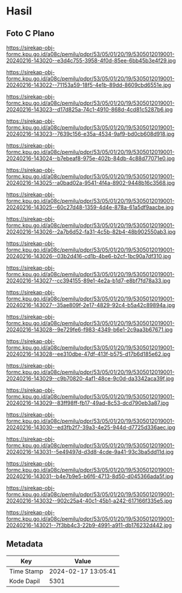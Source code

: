 # Hasil

## Foto C Plano

https://sirekap-obj-formc.kpu.go.id/a08c/pemilu/pdpr/53/05/01/20/19/5305012019001-20240216-143020--e3d4c755-3958-4f0d-85ee-6bb45b3e4f29.jpg

https://sirekap-obj-formc.kpu.go.id/a08c/pemilu/pdpr/53/05/01/20/19/5305012019001-20240216-143022--71153a59-18f5-4e1b-89dd-8609cbd6551e.jpg

https://sirekap-obj-formc.kpu.go.id/a08c/pemilu/pdpr/53/05/01/20/19/5305012019001-20240216-143023--d17d825a-74c1-4910-868d-4cd81c5287b6.jpg

https://sirekap-obj-formc.kpu.go.id/a08c/pemilu/pdpr/53/05/01/20/19/5305012019001-20240216-143023--7639c156-e35a-4534-9af9-bd0cb608d918.jpg

https://sirekap-obj-formc.kpu.go.id/a08c/pemilu/pdpr/53/05/01/20/19/5305012019001-20240216-143024--b7ebeaf8-975e-402b-84db-4c88d77071e0.jpg

https://sirekap-obj-formc.kpu.go.id/a08c/pemilu/pdpr/53/05/01/20/19/5305012019001-20240216-143025--a0bad02a-9541-4f4a-8902-9448b16c3568.jpg

https://sirekap-obj-formc.kpu.go.id/a08c/pemilu/pdpr/53/05/01/20/19/5305012019001-20240216-143025--60c27d48-1359-4d4e-878a-61a5df9aacbe.jpg

https://sirekap-obj-formc.kpu.go.id/a08c/pemilu/pdpr/53/05/01/20/19/5305012019001-20240216-143026--2a7b6d52-fa31-4c5b-82b4-48b902550ab3.jpg

https://sirekap-obj-formc.kpu.go.id/a08c/pemilu/pdpr/53/05/01/20/19/5305012019001-20240216-143026--03b2d416-cd1b-4be6-b2cf-1bc90a7df310.jpg

https://sirekap-obj-formc.kpu.go.id/a08c/pemilu/pdpr/53/05/01/20/19/5305012019001-20240216-143027--cc394155-89e1-4e2a-b1d7-e8bf7fd78a33.jpg

https://sirekap-obj-formc.kpu.go.id/a08c/pemilu/pdpr/53/05/01/20/19/5305012019001-20240216-143027--35ae809f-2e17-4829-92c4-b5a42c89894a.jpg

https://sirekap-obj-formc.kpu.go.id/a08c/pemilu/pdpr/53/05/01/20/19/5305012019001-20240216-143028--9e729fe6-f983-4349-b6e1-2c9aa3b67671.jpg

https://sirekap-obj-formc.kpu.go.id/a08c/pemilu/pdpr/53/05/01/20/19/5305012019001-20240216-143028--ee310dbe-47df-413f-b575-d17b6d185e62.jpg

https://sirekap-obj-formc.kpu.go.id/a08c/pemilu/pdpr/53/05/01/20/19/5305012019001-20240216-143029--c9b70820-4af1-48ce-9c0d-da3342aca39f.jpg

https://sirekap-obj-formc.kpu.go.id/a08c/pemilu/pdpr/53/05/01/20/19/5305012019001-20240216-143029--83ff98ff-fb17-49ad-8c53-dcd790eb3a87.jpg

https://sirekap-obj-formc.kpu.go.id/a08c/pemilu/pdpr/53/05/01/20/19/5305012019001-20240216-143030--ed3fb2f7-39a3-4e25-944d-d7725d336aec.jpg

https://sirekap-obj-formc.kpu.go.id/a08c/pemilu/pdpr/53/05/01/20/19/5305012019001-20240216-143031--5e49497d-d3d8-4cde-9a41-93c3ba5dd11d.jpg

https://sirekap-obj-formc.kpu.go.id/a08c/pemilu/pdpr/53/05/01/20/19/5305012019001-20240216-143031--b4e7b9e5-b6f6-4713-8d50-d045366ada5f.jpg

https://sirekap-obj-formc.kpu.go.id/a08c/pemilu/pdpr/53/05/01/20/19/5305012019001-20240216-143032--902c25a4-40c1-45b1-a242-617166f335e5.jpg

https://sirekap-obj-formc.kpu.go.id/a08c/pemilu/pdpr/53/05/01/20/19/5305012019001-20240216-143021--7f3bb4c3-22b9-4991-a911-db176232d442.jpg


## Metadata

| Key        | Value               |
| ---------- | ------------------- |
| Time Stamp | 2024-02-17 13:05:41 |
| Kode Dapil | 5301                |



